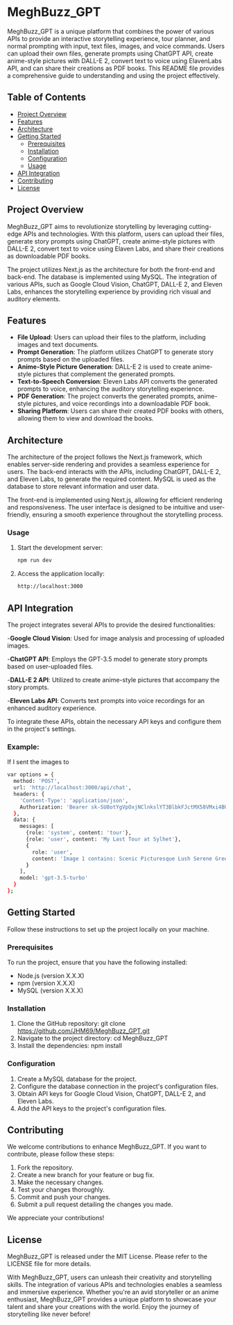 # MeghBuzz_GPT

MeghBuzz_GPT is a unique platform that combines the power of various APIs to provide an interactive storytelling experience, tour planner, and normal prompting with input, text files, images, and voice commands. Users can upload their own files, generate prompts using ChatGPT API, create anime-style pictures with DALL-E 2, convert text to voice using ElavenLabs API, and can share their creations as PDF books. This README file provides a comprehensive guide to understanding and using the project effectively.

## Table of Contents

- [Project Overview](#project-overview)
- [Features](#features)
- [Architecture](#architecture)
- [Getting Started](#getting-started)
  - [Prerequisites](#prerequisites)
  - [Installation](#installation)
  - [Configuration](#configuration)
  - [Usage](#usage)
- [API Integration](#api-integration)
- [Contributing](#contributing)
- [License](#license)

## Project Overview

MeghBuzz_GPT aims to revolutionize storytelling by leveraging cutting-edge APIs and technologies. With this platform, users can upload their files, generate story prompts using ChatGPT, create anime-style pictures with DALL-E 2, convert text to voice using Elaven Labs, and share their creations as downloadable PDF books.

The project utilizes Next.js as the architecture for both the front-end and back-end. The database is implemented using MySQL. The integration of various APIs, such as Google Cloud Vision, ChatGPT, DALL-E 2, and Eleven Labs, enhances the storytelling experience by providing rich visual and auditory elements.

## Features

- **File Upload**: Users can upload their files to the platform, including images and text documents.
- **Prompt Generation**: The platform utilizes ChatGPT to generate story prompts based on the uploaded files.
- **Anime-Style Picture Generation**: DALL-E 2 is used to create anime-style pictures that complement the generated prompts.
- **Text-to-Speech Conversion**: Eleven Labs API converts the generated prompts to voice, enhancing the auditory storytelling experience.
- **PDF Generation**: The project converts the generated prompts, anime-style pictures, and voice recordings into a downloadable PDF book.
- **Sharing Platform**: Users can share their created PDF books with others, allowing them to view and download the books.

## Architecture

The architecture of the project follows the Next.js framework, which enables server-side rendering and provides a seamless experience for users. The back-end interacts with the APIs, including ChatGPT, DALL-E 2, and Eleven Labs, to generate the required content. MySQL is used as the database to store relevant information and user data.

The front-end is implemented using Next.js, allowing for efficient rendering and responsiveness. The user interface is designed to be intuitive and user-friendly, ensuring a smooth experience throughout the storytelling process.

### Usage

1. Start the development server:
   ```bash
   npm run dev
3. Access the application locally:
   ```bash
   http://localhost:3000

## API Integration

The project integrates several APIs to provide the desired functionalities:

-**Google Cloud Vision**: Used for image analysis and processing of uploaded images.

-**ChatGPT API**: Employs the GPT-3.5 model to generate story prompts based on user-uploaded files.

-**DALL-E 2 API**: Utilized to create anime-style pictures that accompany the story prompts.

-**Eleven Labs API**: Converts text prompts into voice recordings for an enhanced auditory experience.

To integrate these APIs, obtain the necessary API keys and configure them in the project's settings.


### Example: 




If I sent the images to
```bash
var options = {
  method: 'POST',
  url: 'http://localhost:3000/api/chat',
  headers: {
    'Content-Type': 'application/json',
    Authorization: 'Bearer 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'
  },
  data: {
    messages: [
      {role: 'system', content: 'tour'},
      {role: 'user', content: 'My Last Tour at Sylhet'},
      {
        role: 'user',
        content: 'Image 1 contains: Scenic Picturesque Lush Serene Green Crystal-clear Tropical Vibrant Captivating Tranquil'
      }
    ],
    model: 'gpt-3.5-turbo'
  }
};
```





## Getting Started

Follow these instructions to set up the project locally on your machine.

### Prerequisites

To run the project, ensure that you have the following installed:

- Node.js (version X.X.X)
- npm (version X.X.X)
- MySQL (version X.X.X)

### Installation

1. Clone the GitHub repository:
   git clone https://github.com/JHM69/MeghBuzz_GPT.git
2. Navigate to the project directory:
   cd MeghBuzz_GPT
3. Install the dependencies:
   npm install

### Configuration

1. Create a MySQL database for the project.
2. Configure the database connection in the project's configuration files.
3. Obtain API keys for Google Cloud Vision, ChatGPT, DALL-E 2, and Eleven Labs.
4. Add the API keys to the project's configuration files.


## Contributing

We welcome contributions to enhance MeghBuzz_GPT. If you want to contribute, please follow these steps:

1. Fork the repository.
2. Create a new branch for your feature or bug fix.
3. Make the necessary changes.
4. Test your changes thoroughly.
5. Commit and push your changes.
6. Submit a pull request detailing the changes you made.
   
We appreciate your contributions!

## License

MeghBuzz_GPT is released under the MIT License. Please refer to the LICENSE file for more details.

With MeghBuzz_GPT, users can unleash their creativity and storytelling skills. The integration of various APIs and technologies enables a seamless and immersive experience. Whether you're an avid storyteller or an anime enthusiast, MeghBuzz_GPT provides a unique platform to showcase your talent and share your creations with the world. Enjoy the journey of storytelling like never before!
